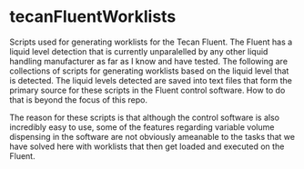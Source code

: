 # tecanFluentWorklists
Scripts used for generating worklists for the Tecan Fluent. The Fluent has a liquid level detection 
that is currently unparalelled by any other liquid handling manufacturer as far as I know and have tested.
The following are collections of scripts for generating worklists based on the liquid level that is detected.
The liquid levels detected are saved into text files that form the primary source for these scripts in the
Fluent control software. How to do that is beyond the focus of this repo.

The reason for these scripts is that although the control software is also incredibly easy to use, 
some of the features regarding variable volume dispensing in the software are not obviously ameanable
to the tasks that we have solved here with worklists that then get loaded and executed on the Fluent.

